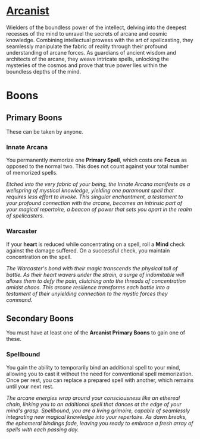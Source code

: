 # [Arcanist](Arcanist.md)
Wielders of the boundless power of the intellect, delving into the deepest recesses of the mind to unravel the secrets of arcane and cosmic knowledge. Combining intellectual prowess with the art of spellcasting, they seamlessly manipulate the fabric of reality through their profound understanding of arcane forces. As guardians of ancient wisdom and architects of the arcane, they weave intricate spells, unlocking the mysteries of the cosmos and prove that true power lies within the boundless depths of the mind.

# Boons

## Primary Boons
These can be taken by anyone.

### Innate Arcana
You permanently memorize one **Primary Spell**, which costs one **Focus** as opposed to the normal two. This does not count against your total number of memorized spells.

*Etched into the very fabric of your being, the Innate Arcana manifests as a wellspring of mystical knowledge, yielding one paramount spell that requires less effort to invoke. This singular enchantment, a testament to your profound connection with the arcane, becomes an intrinsic part of your magical repertoire, a beacon of power that sets you apart in the realm of spellcasters.*

### Warcaster
If your **heart** is reduced while concentrating on a spell, roll a **Mind** check against the damage suffered. On a successful check, you maintain concentration on the spell.

*The Warcaster's bond with their magic transcends the physical toll of battle. As their heart wavers under the strain, a surge of indomitable will allows them to defy the pain, clutching onto the threads of concentration amidst chaos. This arcane resilience transforms each battle into a testament of their unyielding connection to the mystic forces they command.*

## Secondary Boons
You must have at least one of the **Arcanist Primary Boons** to gain one of these.

### Spellbound
You gain the ability to temporarily bind an additional spell to your mind, allowing you to cast it without the need for conventional spell memorization. Once per rest, you can replace a prepared spell with another, which remains until your next rest.

*The arcane energies wrap around your consciousness like an ethereal chain, linking you to an additional spell that dances at the edge of your mind's grasp. Spellbound, you are a living grimoire, capable of seamlessly integrating new magical knowledge into your repertoire. As dawn breaks, the ephemeral bindings fade, leaving you ready to embrace a fresh array of spells with each passing day.*